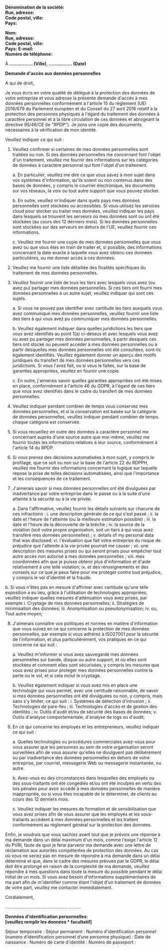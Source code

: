 **Dénomination de la société:**  
**Rue, adresse:**  
**Code postal, ville:**  
**Pays:**

**Nom:**  
**Rue, adresse:**  
**Code postal, ville:**  
**Pays:**
**E-mail:**  
**Numéro de téléphone:**

À **................ (Ville)**, **................ (Date)**

**Demande d'accès aux données personnelles**

A qui de droit,

Je vous écris en votre qualité de délégué à la protection des données de votre entreprise et vous adresse la présente demande d'accès à mes données personnelles conformément à l'article 15 du règlement (UE) 2016/679 du Parlement européen et du Conseil du 27 avril 2016 relatif à la protection des personnes physiques à l'égard du traitement des données à caractère personnel et à la libre circulation de ces données et abrogeant la directive 95/46/CE (le "RPDP"). Je joins une copie des documents nécessaires à la vérification de mon identité.

Veuillez indiquer ce qui suit :

1. Veuillez confirmer si certaines de mes données personnelles sont traitées ou non. Si des données personnelles me concernant font l'objet d'un traitement, veuillez me fournir des informations sur les catégories de données à caractère personnel qui font l'objet d'un traitement.

    a. En particulier, veuillez me dire ce que vous savez à mon sujet dans vos systèmes d'information, qu'ils soient ou non contenus dans des bases de données, y compris le courrier électronique, les documents sur vos réseaux, la voix ou tout autre support que vous pouvez stocker.

    b. En outre, veuillez m'indiquer dans quels pays mes données personnelles sont stockées ou accessibles. Si vous utilisez les services cloud pour stocker ou traiter mes données, veuillez indiquer les pays dans lesquels se trouvent les serveurs où mes données sont ou ont été stockées (au cours des 12 derniers mois). Si les données personnelles sont stockées sur des serveurs en dehors de l'UE, veuillez fournir ces informations.

    c. Veuillez me fournir une copie de mes données personnelles que vous avez ou que vous êtes en train de traiter et, si possible, des informations concernant la date exacte à laquelle vous avez obtenu ces données particulières, ou me donner accès à ces données.

2. Veuillez me fournir une liste détaillée des finalités spécifiques du traitement de mes données personnelles.

3. Veuillez fournir une liste de tous les tiers avec lesquels vous avez (ou avez pu) partager mes données personnelles. Si ces tiers ont fourni mes données personnelles à un autre sujet, veuillez indiquer qui sont ces sujets.

    a. Si vous ne pouvez pas identifier avec certitude les tiers auxquels vous avez communiqué mes données personnelles, veuillez fournir une liste des tiers à qui vous avez pu communiquer mes données personnelles.

    b. Veuillez également indiquer dans quelles juridictions les tiers que vous avez identifiés au point 1(a) ci-dessus et avec lesquels vous avez ou avez pu partager mes données personnelles, à partir desquels ces tiers ont stocké ou peuvent accéder à mes données personnelles ou à partir desquelles mes données personnelles ont été consultées, sont-ils également identifiés. Veuillez également donner un aperçu des motifs juridiques du transfert de mes données personnelles vers ces juridictions. Si vous l'avez fait, ou si vous le faites, sur la base de garanties appropriées, veuillez en fournir une copie.

    c. En outre, j'aimerais savoir quelles garanties appropriées ont été mises en place, conformément à l'article 46 du GDPR, à l'égard de ces tiers que vous avez identifiés dans le cadre du transfert de mes données personnelles.

4. Veuillez indiquer pendant combien de temps vous conservez mes données personnelles, et si la conservation est basée sur la catégorie de données personnelles, veuillez indiquer pendant combien de temps chaque catégorie est conservée.

5. Si vous recueillez en outre des données à caractère personnel me concernant auprès d'une source autre que moi-même, veuillez me fournir toutes les informations relatives à leur source, conformément à l'article 14 du RPDP.

6. Si vous prenez des décisions automatisées à mon sujet, y compris le profilage, que ce soit ou non sur la base de l'article 22 du RDPPH, veuillez me fournir des informations concernant la logique sur laquelle repose la prise de telles décisions automatisées, ainsi que l'importance et les conséquences de ce traitement.

7. J'aimerais savoir si mes données personnelles ont été divulguées par inadvertance par votre entreprise dans le passé ou à la suite d'une atteinte à la sécurité ou à la vie privée.

    a. Dans l'affirmative, veuillez fournir les détails suivants sur chacune de ces infractions :
    i. une description générale de ce qui s'est passé ;
    ii. la date et l'heure de l'atteinte (ou la meilleure estimation possible) ;
    iii. la date et l'heure de la découverte de la brèche ;
    iv. la source de la violation (soit votre propre organisation, soit un tiers à qui vous avez transféré mes données personnelles) ;
    v. details of my personal data that was disclosed;
    vi. l'évaluation que fait votre entreprise du risque de préjudice que l'atteinte à la vie privée pourrait me causer ;
    vii. une description des mesures prises ou qui seront prises pour empêcher tout autre accès non autorisé à mes données personnelles ;
    viii. mes coordonnées afin que je puisse obtenir plus d'information et d'aide relativement à une telle violation;
    ix. et des renseignements et des conseils sur ce que je peux faire pour me protéger contre tout préjudice, y compris le vol d'identité et la fraude.

b. Si vous n'êtes pas en mesure d'affirmer avec certitude qu'une telle exposition a eu lieu, grâce à l'utilisation de technologies appropriées, veuillez indiquer quelles mesures d'atténuation vous avez prises, par exemple
i. Cryptage de mes données personnelles;
ii. Stratégies de minimisation des données;
iii. Anonymisation ou pseudonymisation;
iv. ou, Tout autre moyen;

8. J'aimerais connaître vos politiques et normes en matière d'information que vous suivez en ce qui concerne la protection de mes données personnelles, par exemple si vous adhérez à ISO27001 pour la sécurité de l'information, et plus particulièrement, vos pratiques en ce qui concerne ce qui suit :

    a. Veuillez m'informer si vous avez sauvegardé mes données personnelles sur bande, disque ou autre support, et où elles sont stockées et comment elles sont sécurisées, y compris les mesures que vous avez prises pour protéger mes données personnelles contre la perte ou le vol, et si cela inclut le cryptage.

    b. Veuillez également indiquer si vous avez mis en place une technologie qui vous permet, avec une certitude raisonnable, de savoir si mes données personnelles ont été divulguées ou non, y compris, mais sans s'y limiter, ce qui suit :
    i. Systèmes de détection d'intrusion ;
    ii. Technologies de pare-feu ;
    iii. Technologies d'accès et de gestion des identités ;
    iv. Outils d'audit et/ou de sécurité des bases de données;
    v. Outils d'analyse comportementale, d'analyse de logs ou d'audit;

9. En ce qui concerne les employés et les entrepreneurs, veuillez indiquer ce qui suit :

    a. Quelles technologies ou procédures commerciales avez-vous pour vous assurer que les personnes au sein de votre organisation seront surveillées afin de vous assurer qu'elles ne divulguent pas délibérément ou par inadvertance des données personnelles en dehors de votre entreprise, par courriel, messagerie Web ou messagerie instantanée, ou autre.

    b. Avez-vous eu des circonstances dans lesquelles des employés ou des sous-traitants ont été congédiés et/ou ont été inculpés en vertu des lois pénales pour avoir accédé à mes données personnelles de manière inappropriée, ou si vous êtes incapable de le déterminer, de clients au cours des 12 derniers mois.

    c. Veuillez indiquer les mesures de formation et de sensibilisation que vous avez prises afin de vous assurer que les employés et les sous-traitants accèdent à mes données personnelles et les traitent conformément au règlement général sur la protection des données.

Enfin, je voudrais que vous sachiez avant tout que je prévois une réponse à ma demande dans un délai maximum d'un mois, comme l'exige l'article 12 du PVRI, faute de quoi je ferai parvenir ma demande avec une lettre de réclamation aux autorités compétentes de protection des données. Au cas où vous ne seriez pas en mesure de répondre à ma demande dans un délai déterminé et que, dans le cadre des mesures prévues par le GDPR, le délai doit être prolongé en raison de la complexité de ma demande, veuillez répondre à mes questions dans toute la mesure du possible pendant le délai initial de un mois. Si vous avez besoin d'informations supplémentaires de ma part afin de m'identifier comme étant l'objet d'un traitement de données de votre part, veuillez me contacter immédiatement.

Cordialement,

............................................................

**Données d&#39;identification personnelles:**  
**[veuillez remplir les données \* facultatif]**

Séjour temporaire :
Séjour permanent :
Numéro d&#39;identification personnel (numéro d’identification personnel d’une personne
physique) :
Date de naissance :
Numéro de carte d&#39;identité :
Numéro de passeport :
